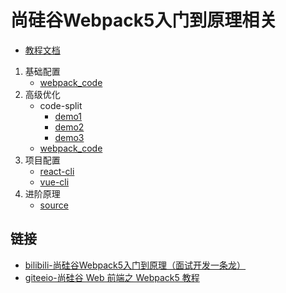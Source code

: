 # 尚硅谷Webpack5入门到原理相关
- [教程文档](./webpack_docs)

1. 基础配置
   - [webpack_code](./webpack_code)
2. 高级优化
   - code-split
     - [demo1](./code-split/demo1)
     - [demo2](./code-split/demo2)
     - [demo3](./code-split/demo3)
   - [webpack_code](./webpack_code2)
3. 项目配置
   - [react-cli](./react-cli)
   - [vue-cli](./vue-cli)
4. 进阶原理
   - [source](./source)


## 链接
- [bilibili-尚硅谷Webpack5入门到原理（面试开发一条龙）](https://www.bilibili.com/video/BV14T4y1z7sw)
- [giteeio-尚硅谷 Web 前端之 Webpack5 教程](http://xxpromise.gitee.io/webpack5-docs/)
